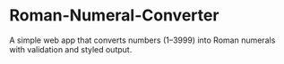 # Roman-Numeral-Converter
A simple web app that converts numbers (1–3999) into Roman numerals with validation and styled output.
